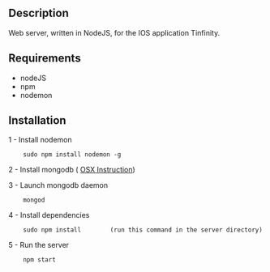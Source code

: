 
## Description

Web server, written in NodeJS, for the IOS application Tinfinity.

## Requirements

- nodeJS
- npm
- nodemon

## Installation

1 - Install nodemon

        sudo npm install nodemon -g

2 - Install mongodb ( [OSX Instruction](http://docs.mongodb.org/manual/tutorial/install-mongodb-on-os-x/?_ga=1.141921522.1728431311.1429018228))

3 - Launch mongodb daemon

        mongod

4 - Install dependencies

        sudo npm install        (run this command in the server directory)

5 - Run the server

        npm start

